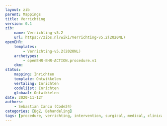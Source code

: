 ```yaml
---
layout: zib
parent: Mappings
title: Verrichting
version: 0.1
zib:
    name: Verrichting-v5.2
    url: https://zibs.nl/wiki/Verrichting-v5.2(2020NL)
openEHR:
    templates: 
        - Verrichting-v5.2(2020NL)
    archetypes: 
        - openEHR-EHR-ACTION.procedure.v1
    ckm: 
status:
    mapping: Inrichten
    template: Ontwikkelen
    vertaling: Inrichten
    codelijst: Inrichten
    globaal: Ontwikkelen
date: 2020-11-12T
authors: 
    - Sebastian Iancu (Code24)
categories: [BgZ, Behandeling]
tags: [procedure, verrichting, intervention, surgical, medical, clinical, therapeutic, diagnostic, cure, treatment, investigation, screening, palliative, therapy]
---
```

